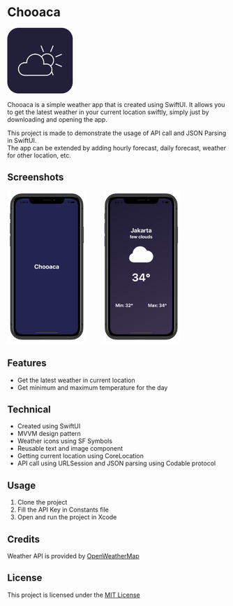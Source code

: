 # Chooaca

<p align="left">
  <img src="https://github.com/jonathanvieri/Chooaca/blob/master/images/applogo.png" width="150" height="150" >
</p>

Chooaca is a simple weather app that is created using SwiftUI. It allows you to get the latest weather in your current location swiftly, simply just by downloading and opening the app.  

This project is made to demonstrate the usage of API call and JSON Parsing in SwiftUI.  
The app can be extended by adding hourly forecast, daily forecast, weather for other location, etc.


## Screenshots
<p>
  <img src="https://github.com/jonathanvieri/Chooaca/blob/master/images/ChooacaExample1.png" height="350">
  &emsp;&emsp;
  <img src="https://github.com/jonathanvieri/Chooaca/blob/master/images/ChooacaExample2.png" height="350">
</p>

## Features
* Get the latest weather in current location
* Get minimum and maximum temperature for the day


## Technical 
* Created using SwiftUI
* MVVM design pattern
* Weather icons using SF Symbols
* Reusable text and image component
* Getting current location using CoreLocation
* API call using URLSession and JSON parsing using Codable protocol


## Usage
1. Clone the project
2. Fill the API Key in Constants file
3. Open and run the project in Xcode

## Credits
Weather API is provided by [OpenWeatherMap](https://openweathermap.org/api)


## License
This project is licensed under the [MIT License](https://github.com/jonathanvieri/Chooaca/blob/master/LICENSE)
